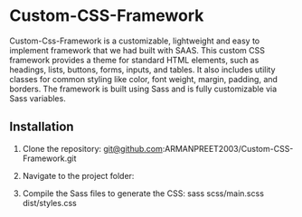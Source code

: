 # Custom-CSS-Framework

Custom-Css-Framework is a customizable, lightweight and easy to implement framework that we had built with SAAS. This custom CSS framework provides a theme for standard HTML elements, such as headings, lists, buttons, forms, inputs, and tables. It also includes utility classes for common styling like color, font weight, margin, padding, and borders. The framework is built using Sass and is fully customizable via Sass variables.

## Installation
1. Clone the repository:
git@github.com:ARMANPREET2003/Custom-CSS-Framework.git

2. Navigate to the project folder:

3. Compile the Sass files to generate the CSS:
sass scss/main.scss dist/styles.css

